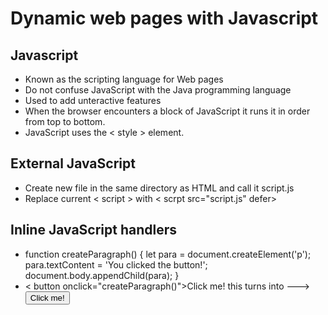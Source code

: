 # Dynamic web pages with Javascript

## Javascript
- Known as the scripting language for Web pages
- Do not confuse JavaScript with the Java programming language
- Used to add unteractive features
- When the browser encounters a block of JavaScript it runs it in order from top to bottom.
- JavaScript uses the < style > element.
## External JavaScript
- Create new file in the same directory as HTML and call it script.js
- Replace current < script > with < scrpt src="script.js" defer></script >

## Inline JavaScript handlers
- function createParagraph() {
  let para = document.createElement('p');
  para.textContent = 'You clicked the button!';
  document.body.appendChild(para);
}
- < button onclick="createParagraph()">Click me!</button > this turns into ---> <button onclick="createParagraph()">Click me!</button>


